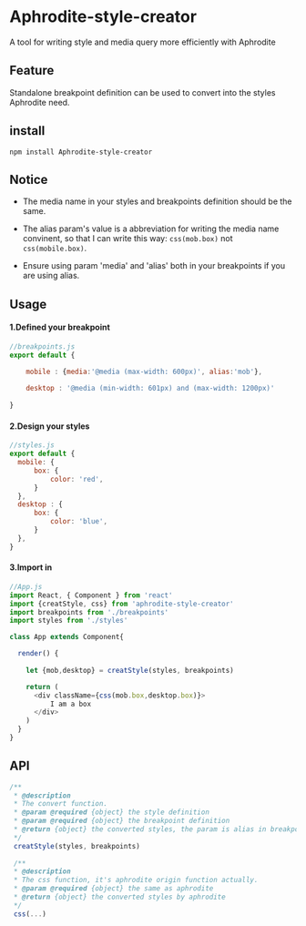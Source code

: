 # Aphrodite-style-creator
A tool for writing style and media query more efficiently with Aphrodite

## Feature
Standalone breakpoint definition can be used to convert into the styles Aphrodite need.

## install
`npm install Aphrodite-style-creator`

## Notice
- The media name in your styles and breakpoints definition should be the same.

- The alias param's value is a abbreviation for writing the media name convinent, so that I can write this way: `css(mob.box)` not `css(mobile.box)`.

- Ensure using param 'media' and 'alias' both in your breakpoints if you are using alias.

## Usage 


#### 1.Defined your breakpoint

```javascript
//breakpoints.js
export default {

    mobile : {media:'@media (max-width: 600px)', alias:'mob'},
    
    desktop : '@media (min-width: 601px) and (max-width: 1200px)'
    
}
```

#### 2.Design your styles

```javascript
//styles.js
export default {
  mobile: {
      box: {
          color: 'red',
      }
  },
  desktop : {
      box: {
          color: 'blue',
      }
  },
}
```

#### 3.Import in
```javascript
//App.js
import React, { Component } from 'react'
import {creatStyle, css} from 'aphrodite-style-creator'
import breakpoints from './breakpoints'
import styles from './styles'

class App extends Component{

  render() {
 
    let {mob,desktop} = creatStyle(styles, breakpoints)

    return (
      <div className={css(mob.box,desktop.box)}>
          I am a box
      </div>
    )
  }
}
```

## API
```javascript
/**
 * @description 
 * The convert function.
 * @param @required {object} the style definition
 * @param @required {object} the breakpoint definition
 * @return {object} the converted styles, the param is alias in breakpoints if you using it.
 */
 creatStyle(styles, breakpoints)
 
 /**
 * @description 
 * The css function, it's aphrodite origin function actually.
 * @param @required {object} the same as aphrodite 
 * @return {object} the converted styles by aphrodite
 */
 css(...)
```

